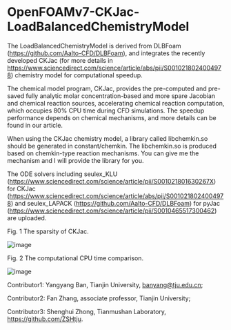 # OpenFOAMv7-CKJac-LoadBalancedChemistryModel
The LoadBalancedChemistryModel is derived from DLBFoam (https://github.com/Aalto-CFD/DLBFoam), and integrates the recently developed CKJac (for more details in https://www.sciencedirect.com/science/article/abs/pii/S0010218024004978) chemistry model for computational speedup.

The chemical model program, CKJac, provides the pre-computed and pre-saved fully analytic molar concentration-based and more spare Jacobian and chemical reaction sources, accelerating chemical reaction computation, which occupies 80% CPU time during CFD simulations. The speedup performance depends on chemical mechanisms, and more details can be found in our article.

When using the CKJac chemistry model, a library called libchemkin.so should be generated in constant/chemkin. The libchemkin.so is produced based on chemkin-type reaction mechanisms. You can give me the mechanism and I will provide the library for you.

The ODE solvers including seulex_KLU (https://www.sciencedirect.com/science/article/pii/S001021801630267X) for CKJac (https://www.sciencedirect.com/science/article/abs/pii/S0010218024004978) and seulex_LAPACK (https://github.com/Aalto-CFD/DLBFoam) for pyJac (https://www.sciencedirect.com/science/article/pii/S0010465517300462) are uploaded. 

Fig. 1 The sparsity of CKJac.

![image](https://github.com/user-attachments/assets/3f202ddb-3050-4888-8d06-fc7e96d06ec2)


Fig. 2 The computational CPU time comparison.

![image](https://github.com/user-attachments/assets/0d170cf7-4d10-4ded-9267-55c165c5cbcf)


Contributor1: Yangyang Ban, Tianjin University, banyang@tju.edu.cn; 


Contributor2: Fan Zhang, associate professor, Tianjin University; 


Contributor3: Shenghui Zhong, Tianmushan Laboratory, https://github.com/ZSHtju. 
